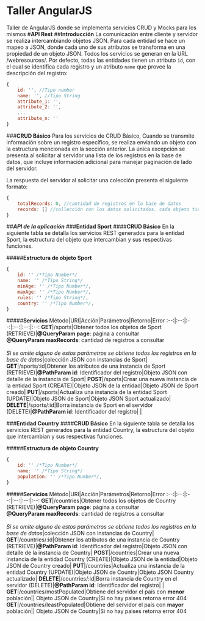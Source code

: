 # Taller AngularJS
Taller de AngularJS donde se implementa servicios CRUD y Mocks para los mismos
#**API Rest**
##**Introducción**
La comunicación entre cliente y servidor se realiza intercambiando objetos JSON. Para cada entidad se hace un mapeo a JSON, donde cada uno de sus atributos se transforma en una propiedad de un objeto JSON. Todos los servicios se generan en la URL /webresources/. Por defecto, todas las entidades tienen un atributo `id`, con el cual se identifica cada registro y un atributo `name` que provee la descripción del registro:

```javascript
{
    id: '', //Tipo number
    name: '', //Tipo String
    attribute_1: '',
    attribute_2: '',
    ...
    attribute_n: ''
}
```

###**CRUD Básico**
Para los servicios de CRUD Básico, Cuando se transmite información sobre un registro específico, se realiza enviando un objeto con la estructura mencionada en la sección anterior.
La única excepción se presenta al solicitar al servidor una lista de los registros en la base de datos, que incluye información adicional para manejar paginación de lado del servidor.

La respuesta del servidor al solicitar una colección presenta el siguiente formato:

```javascript
{
    totalRecords: 0, //cantidad de registros en la base de datos
    records: [] //collección con los datos solicitados. cada objeto tiene la estructura de la entidad.
}
```
##***API de la aplicación***
###**Entidad Sport**
####**CRUD Básico**
En la siguiente tabla se detalla los servicios REST generados para la entidad Sport, la estructura del objeto que intercambian y sus respectivas funciones.

#####**Estructura de objeto Sport**
```javascript
{
    id: '' /*Tipo Number*/
    name: '' /*Tipo String*/
    minAge: '' /*Tipo Number*/,
    maxAge: '' /*Tipo Number*/,
    rules: '' /*Tipo String*/,
    country: '' /*Tipo Number*/,
}
```
#####**Servicios**
Método|URI|Acción|Parámetros|Retorno|Error
:--:|:--:|:--:|:--:|:--:|:--:
**GET**|/sports|Obtener todos los objetos de Sport (RETRIEVE)|**@QueryParam page**: página a consultar<br>**@QueryParam maxRecords**: cantidad de registros a consultar<br><br>*Si se omite alguno de estos parámetros se obtiene todos los registros en la base de datos*|colección JSON con instancias de Sport|
**GET**|/sports/:id|Obtener los atributos de una instancia de Sport (RETRIEVE)|**@PathParam id**: Identificador del registro|Objeto JSON con detalle de la instancia de Sport|
**POST**|/sports|Crear una nueva instancia de la entidad Sport (CREATE)|Objeto JSON de la entidad|Objeto JSON de Sport creado|
**PUT**|/sports|Actualiza una instancia de la entidad Sport (UPDATE)|Objeto JSON de Sport|Objeto JSON Sport actualizado|
**DELETE**|/sports/:id|Borra instancia de Sport en el servidor (DELETE)|<strong>@PathParam id</strong>: Identificador del registro| |

###**Entidad Country**
####**CRUD Básico**
En la siguiente tabla se detalla los servicios REST generados para la entidad Country, la estructura del objeto que intercambian y sus respectivas funciones.

#####**Estructura de objeto Country**
```javascript
{
    id: '' /*Tipo Number*/
    name: '' /*Tipo String*/
    population: '' /*Tipo Number*/,
}
```
#####**Servicios**
Método|URI|Acción|Parámetros|Retorno|Error
:--:|:--:|:--:|:--:|:--:|:--:
**GET**|/countries|Obtener todos los objetos de Country (RETRIEVE)|**@QueryParam page**: página a consultar<br>**@QueryParam maxRecords**: cantidad de registros a consultar<br><br>*Si se omite alguno de estos parámetros se obtiene todos los registros en la base de datos*|colección JSON con instancias de Country|
**GET**|/countries/:id|Obtener los atributos de una instancia de Country (RETRIEVE)|**@PathParam id**: Identificador del registro|Objeto JSON con detalle de la instancia de Country|
**POST**|/countries|Crear una nueva instancia de la entidad Country (CREATE)|Objeto JSON de la entidad|Objeto JSON de Country creado|
**PUT**|/countries|Actualiza una instancia de la entidad Country (UPDATE)|Objeto JSON de Country|Objeto JSON Country actualizado|
**DELETE**|/countries/:id|Borra instancia de Country en el servidor (DELETE)|<strong>@PathParam id</strong>: Identificador del registro| |
**GET**|/countries/mostPopulated|Obtiene del servidor el país con **menor** población|| Objeto JSON de Country|Si no hay paises retorna error 404
**GET**|/countries/leastPopulated|Obtiene del servidor el país con **mayor** población|| Objeto JSON de Country|Si no hay paises retorna error 404

